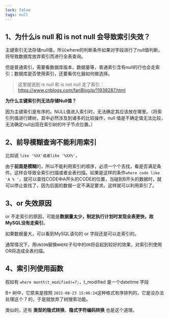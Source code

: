 ```yaml
---
lock: false
tags: null
---
```

## 1、为什么is null 和 is not null 会导致索引失效？

主键索引无法存储null值，所以where的判断条件如果对字段进行了null值判断，将导致数据库放弃索引而进行全表查询。

但是普通索引，需要看数据库版本，数据量等，普通索引含有null的行也会走索引；数据库是否使用索引，还要看优化器如何做选择。

> 这里就说到 is null 和 is not null 走了索引：https://www.cnblogs.com/fanBlog/p/11938287.html

**为什么主键索引列无法存储Null值？**

因为主键索引是有序的。NULL值进入索引时，无法确定其应该放在哪里。（将索引列值进行建树，其中必然涉及到诸多的比较操作，null 值是不确定值无法比较，无法确定null出现在索引树的叶子节点位置。）



## 2、前导模糊查询不能利用索引

比如说 `like '%XX'或者like '%XX%'`，

由于**前面是模糊**的，所以不能利用索引的顺序，必须一个个去找，看是否满足条件。这样会导致全索引扫描或者全表扫描。如果是这样的条件`where code like 'A % '`，就可以查找CODE中A开头的CODE的位置，当碰到B开头的数据时，就可以停止查找了，因为后面的数据一定不满足要求。这样就可以利用索引了。





## 3、or 失效原因

or 不走索引的原因，可能是**数据量太少，制定执行计划时发现全表更快，故MySQL没有走索引**。

如果数据量大，可以看到MySQL语句的 or 字段还是可以走索引的。

通常情况下，用`UNION`替换`WHERE`子句中的`OR`将会起到较好的效果，对索引列使用OR将造成全表扫描。



## 4、索引列使用函数

假如有 `where month(t_modified)=7;`，t_modified 是一个datetime 字段

B+ 树中，它原来是按照 `2021-08-23 15:06:24`这种格式有序排列的，它是没办法处理这个 7 的，于是就放弃了树搜索功能。

类似的，还有 **类型的隐式转换**、**隐式字符编码转换** 也是这个道理。

